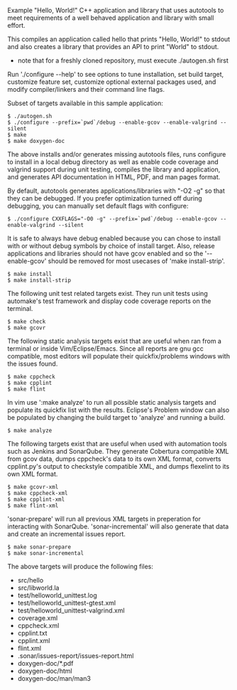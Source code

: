 Example "Hello, World!" C++ application and library that uses autotools to meet
requirements of a well behaved application and library with small effort.

This compiles an application called hello that prints "Hello, World!"
to stdout and also creates a library that provides an API to print
"World" to stdout.

* note that for a freshly cloned repository, must execute ./autogen.sh first

Run './configure --help' to see options to tune installation, set build target,
customize feature set, customize optional external packages used, and modify
compiler/linkers and their command line flags.

Subset of targets available in this sample application:

    $ ./autogen.sh
    $ ./configure --prefix=`pwd`/debug --enable-gcov --enable-valgrind --silent
    $ make
    $ make doxygen-doc

The above installs and/or generates missing autotools files, runs configure
to install in a local debug directory as well as enable code coverage and
valgrind support during unit testing, compiles the library and application,
and generates API documentation in HTML, PDF, and man pages format.

By default, autotools generates applications/libraries with "-O2 -g" so
that they can be debugged.  If you prefer optimization turned off during
debugging, you can manually set default flags with configure:

    $ ./configure CXXFLAGS="-O0 -g" --prefix=`pwd`/debug --enable-gcov --enable-valgrind --silent

It is safe to always have debug enabled because you can chose to install with
or without debug symbols by choice of install target. Also, release applications
and libraries should not have gcov enabled and so the '--enable-gcov' should
be removed for most usecases of 'make install-strip'.

    $ make install
    $ make install-strip

The following unit test related targets exist.  They run unit tests using
automake's test framework and display code coverage reports on the terminal.

    $ make check
    $ make gcovr

The following static analysis targets exist that are useful when ran from
a terminal or inside Vim/Eclipse/Emacs.  Since all reports are gnu gcc
compatible, most editors will populate their quickfix/problems windows
with the issues found.

    $ make cppcheck
    $ make cpplint
    $ make flint

In vim use ':make analyze' to run all possible static analysis targets and
populate its quickfix list with the results. Eclipse's Problem window
can also be populated by changing the build target to 'analyze' and running
a build.

    $ make analyze

The following targets exist that are useful when used with automation
tools such as Jenkins and SonarQube. They generate Cobertura compatible XML
from gcov data, dumps cppcheck's data to its own XML format, converts
cpplint.py's output to checkstyle compatible XML, and dumps flexelint to its
own XML format.

    $ make gcovr-xml
    $ make cppcheck-xml
    $ make cpplint-xml
    $ make flint-xml

'sonar-prepare' will run all previous XML targets in preperation for interacting
with SonarQube. 'sonar-incremental' will also generate that data and create an
incremental issues report.

    $ make sonar-prepare
    $ make sonar-incremental

The above targets will produce the following files:

 * src/hello
 * src/libworld.la
 * test/helloworld_unittest.log
 * test/helloworld_unittest-gtest.xml
 * test/helloworld_unittest-valgrind.xml
 * coverage.xml
 * cppcheck.xml
 * cpplint.txt
 * cpplint.xml
 * flint.xml
 * .sonar/issues-report/issues-report.html
 * doxygen-doc/*.pdf
 * doxygen-doc/html
 * doxygen-doc/man/man3

